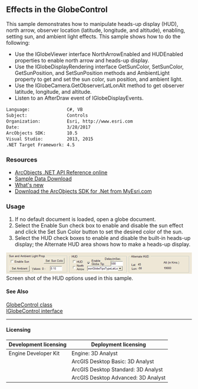 ## Effects in the GlobeControl

  <div xmlns="http://www.w3.org/1999/xhtml" xmlns:my="http://schemas.microsoft.com/office/infopath/2003/myXSD/2006-02-10T23:25:53">This sample demonstrates how to manipulate heads-up display (HUD), north arrow, observer location (latitude, longitude, and altitude), enabling, setting sun, and ambient light effects. This sample shows how to do the following:</div>

*   Use the IGlobeViewer interface NorthArrowEnabled and HUDEnabled properties to enable north arrow and heads-up display.
*   Use the IGlobeDisplayRendering interface GetSunColor, SetSunColor, GetSunPosition, and SetSunPosition methods and AmbientLight property to get and set the sun color, sun position, and ambient light.
*   Use the IGlobeCamera.GetObserverLatLonAlt method to get observer latitude, longitude, and altitude.
*   Listen to an AfterDraw event of IGlobeDisplayEvents.  


<!-- TODO: Fill this section below with metadata about this sample-->
```
Language:              C#, VB
Subject:               Controls
Organization:          Esri, http://www.esri.com
Date:                  3/28/2017
ArcObjects SDK:        10.5
Visual Studio:         2013, 2015
.NET Target Framework: 4.5
```

### Resources

* [ArcObjects .NET API Reference online](http://desktop.arcgis.com/en/arcobjects/latest/net/webframe.htm)  
* [Sample Data Download](../../releases)  
* [What's new](http://desktop.arcgis.com/en/arcobjects/latest/net/webframe.htm#05247c04-bfd9-4e36-ae09-bc6e833c3b14.htm)  
* [Download the ArcObjects SDK for .Net from MyEsri.com](https://my.esri.com/)  

### Usage
1. If no default document is loaded, open a globe document.  
1. Select the Enable Sun check box to enable and disable the sun effect and click the Set Sun Color button to set the desired color of the sun.   
1. Select the HUD check boxes to enable and disable the built-in heads-up display; the Alternate HUD area shows how to make a heads-up display.   



![Screen shot of the HUD options used in this sample.](images/pic1.png)  
Screen shot of the HUD options used in this sample.  




#### See Also  
[GlobeControl class](http://desktop.arcgis.com/search/?q=GlobeControl%20class&p=0&language=en&product=arcobjects-sdk-dotnet&version=&n=15&collection=help)  
[IGlobeControl interface](http://desktop.arcgis.com/search/?q=IGlobeControl%20interface&p=0&language=en&product=arcobjects-sdk-dotnet&version=&n=15&collection=help)  


---------------------------------

#### Licensing  
| Development licensing | Deployment licensing | 
| ------------- | ------------- | 
| Engine Developer Kit | Engine: 3D Analyst |  
|  | ArcGIS Desktop Basic: 3D Analyst |  
|  | ArcGIS Desktop Standard: 3D Analyst |  
|  | ArcGIS Desktop Advanced: 3D Analyst |  


